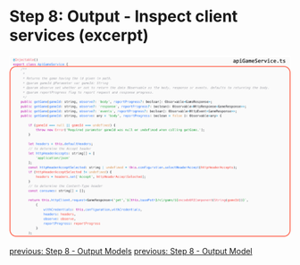 # Step 8: Output - Inspect client services (excerpt)

![step-8-2](./info-material/Apodini-OAS-Instructions/step-8-2.png)

[previous: Step 8 - Output Models](./step-8-1.md) [previous: Step 8 - Output Model](./step-8-1.md)
